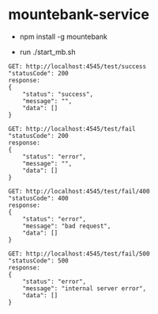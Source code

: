 # mountebank-service
- npm install -g mountebank

- run ./start_mb.sh

```
GET: http://localhost:4545/test/success
"statusCode": 200
response:
{
    "status": "success",
    "message": "",
    "data": []
}
```
```
GET: http://localhost:4545/test/fail
"statusCode": 200
response:
{
    "status": "error",
    "message": "",
    "data": []
}
```
```
GET: http://localhost:4545/test/fail/400
"statusCode": 400
response:
{
    "status": "error",
    "message": "bad request",
    "data": []
}
```
```
GET: http://localhost:4545/test/fail/500
"statusCode": 500
response:
{
    "status": "error",
    "message": "internal server error",
    "data": []
}
```
